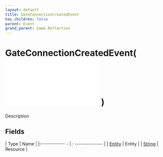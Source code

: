 ```yaml
---
layout: default
title: GateConnectionCreatedEvent
has_children: false
parent: Event
grand_parent: Game Reflection
---
```

# GateConnectionCreatedEvent( ![ EntityEventBase ](game-reflection/events/entity_event_base.md) )
Description 

## Fields
| Type | Name |
|:------------ - | : -------------- |
| [Entity](game-reflection/classes/entity.md) | Entity |
| [String](game-reflection/components/string.md) | Resource |
